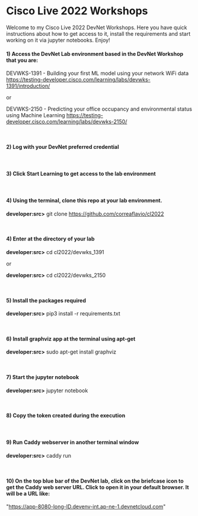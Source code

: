 # Cisco Live 2022 Workshops

Welcome to my Cisco Live 2022 DevNet Workshops. Here you have quick instructions about how to get access to it, install the requirements and start working on it via jupyter notebooks. Enjoy!

#### 1) Access the DevNet Lab environment based in the DevNet Workshop that you are:

DEVWKS-1391 - Building your first ML model using your network WiFi data
https://testing-developer.cisco.com/learning/labs/devwks-1391/introduction/ 

or

DEVWKS-2150 - Predicting your office occupancy and environmental status using Machine Learning
https://testing-developer.cisco.com/learning/labs/devwks-2150/

<br>

#### 2) Log with your DevNet preferred credential

<br>

#### 3) Click Start Learning to get access to the lab environment

<br>

#### 4) Using the terminal, clone this repo at your lab environment.

**developer:src>** git clone https://github.com/correaflavio/cl2022

<br>

#### 4) Enter at the directory of your lab

**developer:src>** cd cl2022/devwks_1391 

or

**developer:src>** cd cl2022/devwks_2150 

<br>

#### 5) Install the packages required

**developer:src>** pip3 install -r requirements.txt

<br>

#### 6) Install graphviz app at the terminal using apt-get

**developer:src>** sudo apt-get install graphviz

<br>

#### 7) Start the jupyter notebook

**developer:src>** jupyter notebook

<br>

#### 8) Copy the token created during the execution

<br>

#### 9) Run Caddy webserver in another terminal window

**developer:src>** caddy run

<br>

#### 10) On the top blue bar of the DevNet lab, click on the briefcase icon to get the Caddy web server URL. Click to open it in your default browser. It will be a URL like:

"https://app-8080-long-ID.devenv-int.ap-ne-1.devnetcloud.com"

